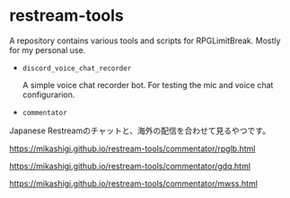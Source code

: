 restream-tools
==============

A repository contains various tools and scripts for RPGLimitBreak.
Mostly for my personal use.

 * `discord_voice_chat_recorder`

    A simple voice chat recorder bot. For testing the mic and voice chat configurarion.

 * `commentator`

Japanese Restreamのチャットと、海外の配信を合わせて見るやつです。

https://mikashigi.github.io/restream-tools/commentator/rpglb.html

https://mikashigi.github.io/restream-tools/commentator/gdq.html

https://mikashigi.github.io/restream-tools/commentator/mwss.html
